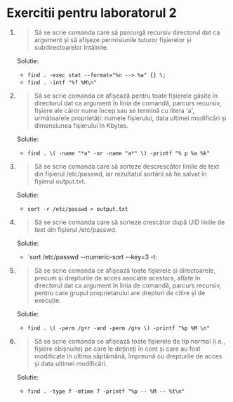 Exercitii pentru laboratorul 2
==============================

1. > Să se scrie comanda care să parcurgă recursiv directorul dat ca argument și 
   > să afișeze permisiunile tuturor fișierelor și subdirectoarelor întâlnite. 

   Solutie: 
      * `find . -exec stat --format="%n --> %a" {} \;`
      * `find . -intf "%f %M\n"`

2. > Să se scrie comanda ce afișează pentru toate fișierele găsite în directorul dat 
   > ca argument în linia de comandă, parcurs recursiv, fișiere ale căror nume încep 
   > sau se termină cu litera 'a', următoarele proprietăți: numele fișierului, data 
   > ultimei modificări și dimensiunea fișierului în Kbytes. 

   Solutie:
      * `find . \( -name "*a" -or -name "a*" \) -printf "% p %a %k"`

3. > Să se scrie comanda care să sorteze descrescător liniile de text din fișierul 
   > /etc/passwd, iar rezultatul sortării să fie salvat în fișierul output.txt. 

   Solutie:
      * `sort -r /etc/passwd > output.txt`

4. > Să se scrie comanda care să sorteze crescător după UID liniile de text din 
   > fișierul /etc/passwd. 

   Solutie:
      * `sort /etc/passwd --numeric-sort --key=3 -t:

5. > Să se scrie comanda ce afișează toate fișierele și directoarele, precum și drepturile 
   > de acces asociate acestora, aflate în directorul dat ca argument în linia de comandă, 
   > parcurs recursiv, pentru care grupul proprietarului are drepturi de citire și de execuție.

   Solutie:
      * `find . \( -perm /g+r -and -perm /g+x \) -printf "%p %M \n"`

6. > Să se scrie comanda ce afișează toate fișierele de tip normal (i.e., fișiere obișnuite) 
   > pe care le dețineți în cont și care au fost modificate în ultima săptămână, împreună 
   > cu drepturile de acces și data ultimei modificări.
   
   Solutie:
      * `find . -type f -mtime 7 -printf "%p -- %M -- %t\n"`
